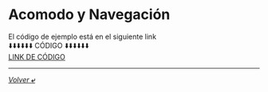 # Acomodo y Navegación

El código de ejemplo está en el siguiente link<br>
⬇️⬇️⬇️⬇️⬇️⬇️ CÓDIGO ⬇️⬇️⬇️⬇️⬇️⬇️<br>
[LINK DE CÓDIGO](../programas/3.-layoutYRutas.html)

---

[*Volver* **&ldca;**](/01%20-%20INTRO/README.md "Regresar a página anterior")